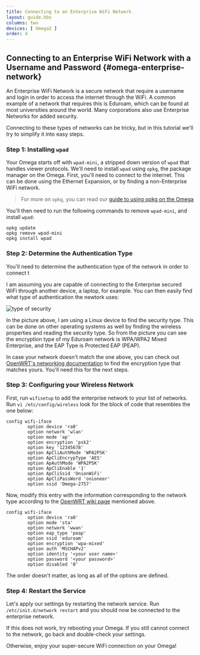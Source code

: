 ```yaml
---
title: Connecting to an Enterprise WiFi Network
layout: guide.hbs
columns: two
devices: [ Omega2 ]
order: 4
---
```


## Connecting to an Enterprise WiFi Network with a Username and Password {#omega-enterprise-network}

<!-- // explain what an Enterprise WiFi Network is, that it requires a username and password for added security, give examples where this type on network is used: universities, corporations, etc -->

An Enterprise WiFi Network is a secure network that require a username and login in order to access the internet through the WiFi. A common example of a network that requires this is Eduroam, which can be found at most universities around the world. Many corporations also use Enterprise Networks for added security.

Connecting to these types of networks can be tricky, but in this tutorial we'll try to simplify it into easy steps.


### Step 1: Installing `wpad`

Your Omega starts off with `wpad-mini`, a stripped down version of `wpad` that handles viewer protocols. We'll need to install `wpad` using `opkg`, the package manager on the Omega. First, you'll need to connect to the internet. This can be done using the Ethernet Expansion, or by finding a non-Enterprise WiFi network.

>For more on `opkg`, you can read our [guide to using opkg on the Omega](#using-opkg)

<!-- Really hate this step... Hopefully we can include the full wpad in the firmware to avoid this. -->


You'll then need to run the following commands to remove `wpad-mini`, and install `wpad`:

```
opkg update
opkg remove wpad-mini
opkg install wpad
```

### Step 2:  Determine the Authentication Type

You'll need to determine the authentication type of the network in order to connect t

I am assuming you are capable of connecting to the Enterprise secured WiFi through another device, a laptop, for example. You can then easily find what type of authentication the newtork uses:

![type of security](https://raw.githubusercontent.com/OnionIoT/Onion-Docs/master/Omega2/Documentation/Doing-Stuff/img/connecting-enterprise-pic-1.png)

In the picture above, I am using a Linux device to find the security type. This can be done on other operating systems as well by finding the wireless properties and reading the security type. So from the picture you can see the encryption type of my Eduroam network is WPA/WPA2 Mixed Enterprise, and the EAP Type is Protected EAP (PEAP).

In case your network doesn't match the one above, you can check out [OpenWRT's networking documentation](https://wiki.openwrt.org/doc/uci/wireless#wpa_modes) to find the encryption type that matches yours. You'll need this for the next steps.


### Step 3: Configuring your Wireless Network

First, run `wifisetup` to add the enterprise network to your list of networks. Run `vi /etc/config/wireless` look for the block of code that resembles the one below:

```
config wifi-iface
        option device 'ra0'
        option network 'wlan'
        option mode 'ap'
        option encryption 'psk2'
        option key '12345678'
        option ApCliAuthMode 'WPA2PSK'
        option ApCliEncrypType 'AES'
        option ApAuthMode 'WPA2PSK'
        option ApCliEnable '1'
        option ApCliSsid 'OnionWiFi'
        option ApCliPassWord 'onioneer'
        option ssid 'Omega-2757'

```

Now, modify this entry with the information corresponding to the network type according to the [OpenWRT wiki page](https://wiki.openwrt.org/doc/uci/wireless#wpa_modes) mentioned above.

```
config wifi-iface               
        option device 'ra0'  
        option mode 'sta'       
        option network 'wwan'   
        option eap_type 'peap'  
        option ssid 'eduroam'   
        option encryption 'wpa-mixed'
        option auth 'MSCHAPv2'       
        option identity '<your user name>'
        option password '<your password>'
        option disabled '0'
```

<!-- This needs some work. The config file does not resemble this stuff any more -->

The order doesn't matter, as long as all of the options are defined.


[//]: # (Step 4)

### Step 4: Restart the Service

Let's apply our settings by restarting the network service. Run `/etc/init.d/network restart` and you should now be connected to the enterprise network.

If this does not work, try rebooting your Omega. If you still cannot connect to the network, go back and double-check your settings.

Otherwise, enjoy your super-secure WiFi connection on your Omega!



<!-- // base it on the existing article, just fix the english -->
<!-- // talk to Lazar re including the full `wpad` package in the firmware by default (instead of `wpad-mini`) -->
